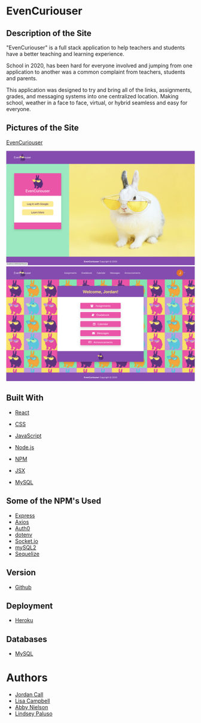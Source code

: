 # EvenCuriouser

## Description of the Site

"EvenCuriouser" is a full stack application to help teachers and students have a better teaching and learning experience.

School in 2020, has been hard for everyone involved and jumping from one application to another was a common complaint from teachers, students and parents. 

This application was designed to try and bring all of the links, assignments, grades, and messaging systems into one centralized location.  Making school, weather in a face to face, virtual, or hybrid seamless and easy for everyone. 

## Pictures of the Site

[EvenCuriouser](https://even-curiouser.herokuapp.com/)

![Alt](./readme.assets/login.png)
![Alt](./readme.assets/dashboard.png)

## Built With
- [React](https://reactjs.org/)

- [CSS](https://developer.mozilla.org/en-US/docs/Web/CSS)

- [JavaScript](https://developer.mozilla.org/en-US/docs/Web/JavaScript)

- [Node.js](https://nodejs.org/en/about/)

- [NPM](https://docs.npmjs.com/about-npm/)
  
- [JSX](https://developer.mozilla.org/en-US/docs/Learn/Tools_and_testing/Client-side_JavaScript_frameworks/React_getting_started)

- [MySQL](https://www.mysql.com/)

## Some of the NPM's Used

- [Express](https://www.npmjs.com/package/express)
- [Axios](https://www.npmjs.com/package/axios)
- [Auth0](https://www.npmjs.com/package/auth0)
- [dotenv](https://www.npmjs.com/package/dotenv)
- [Socket.io](https://www.npmjs.com/package/socket.io)
- [mySQL2](https://www.npmjs.com/package/mysql2)
- [Sequelize](https://www.npmjs.com/package/sequelize)

## Version

- [Github](https://github.com/)

## Deployment

- [Heroku](https://devcenter.heroku.com/)

## Databases

- [MySQL](https://www.mysql.com/)

# Authors

- [Jordan Call](https://github.com/JCCALL)
- [Lisa Campbell](https://github.com/lisaswindler)
- [Abby Nielson](https://github.com/aanielson)
- [Lindsey Paluso](https://github.com/lindseypaluso)

